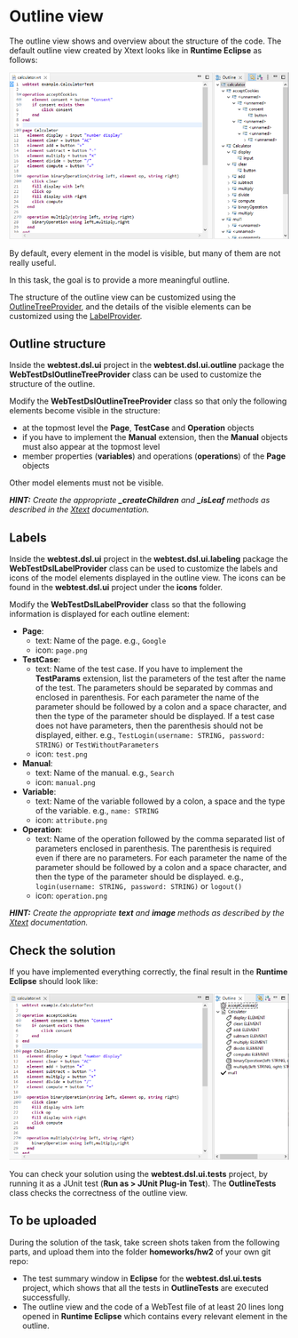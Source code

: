 # Outline view

The outline view shows and overview about the structure of the code. The default outline view created by Xtext looks like in **Runtime Eclipse** as follows:

![Outline-Initial](../lab2-xtend/images/Outline-Initial.png)

By default, every element in the model is visible, but many of them are not really useful.

In this task, the goal is to provide a more meaningful outline.

The structure of the outline view can be customized using the [OutlineTreeProvider](https://eclipse.dev/Xtext/documentation/310_eclipse_support.html#outline), and the details of the visible elements can be customized using the [LabelProvider](https://eclipse.dev/Xtext/documentation/310_eclipse_support.html#label-provider).

## Outline structure

Inside the **webtest.dsl.ui** project in the **webtest.dsl.ui.outline** package the **WebTestDslOutlineTreeProvider** class can be used to customize the structure of the outline.

Modify the **WebTestDslOutlineTreeProvider** class so that only the following elements become visible in the structure:

* at the topmost level the **Page**, **TestCase** and **Operation** objects
* if you have to implement the **Manual** extension, then the **Manual** objects must also appear at the topmost level
* member properties (**variables**) and operations (**operations**) of the **Page** objects

Other model elements must not be visible.

***HINT:** Create the appropriate **_createChildren** and **_isLeaf** methods as described in the [Xtext](https://eclipse.dev/Xtext/documentation/310_eclipse_support.html#outline) documentation.*

## Labels

Inside the **webtest.dsl.ui** project in the **webtest.dsl.ui.labeling** package the **WebTestDslLabelProvider** class can be used to customize the labels and icons of the model elements displayed in the outline view. The icons can be found in the **webtest.dsl.ui** project under the **icons** folder.

Modify the **WebTestDslLabelProvider** class so that the following information is displayed for each outline element:

* **Page**:
  * text: Name of the page. e.g., `Google`
  * icon: `page.png`
* **TestCase**:
  * text: Name of the test case. If you have to implement the **TestParams** extension, list the parameters of the test after the name of the test. The parameters should be separated by commas and enclosed in parenthesis. For each parameter the name of the parameter should be followed by a colon and a space character, and then the type of the parameter should be displayed. If a test case does not have parameters, then the parenthesis should not be displayed, either. e.g., `TestLogin(username: STRING, password: STRING)` or `TestWithoutParameters`
  * icon: `test.png`
* **Manual**:
  * text: Name of the manual. e.g., `Search`
  * icon: `manual.png`
* **Variable**:
  * text: Name of the variable followed by a colon, a space and the type of the variable. e.g., `name: STRING`
  * icon: `attribute.png`
* **Operation**:
  * text: Name of the operation followed by the comma separated list of parameters enclosed in parenthesis. The parenthesis is required even if there are no parameters. For each parameter the name of the parameter should be followed by a colon and a space character, and then the type of the parameter should be displayed. e.g., `login(username: STRING, password: STRING)` or `logout()`
  * icon: `operation.png`

***HINT:** Create the appropriate **text** and **image** methods as described by the [Xtext](https://eclipse.dev/Xtext/documentation/310_eclipse_support.html#label-provider) documentation.*

## Check the solution

If you have implemented everything correctly, the final result in the **Runtime Eclipse** should look like:

![Outline-Final](../lab2-xtend/images/Outline-Final.png)

You can check your solution using the **webtest.dsl.ui.tests** project, by running it as a JUnit test (**Run as > JUnit Plug-in Test**). The **OutlineTests** class checks the correctness of the outline view.

## To be uploaded

During the solution of the task, take screen shots taken from the following parts, and upload them into the folder **homeworks/hw2** of your own git repo:

* The test summary window in **Eclipse** for the **webtest.dsl.ui.tests** project, which shows that all the tests in **OutlineTests** are executed successfully.
* The outline view and the code of a WebTest file of at least 20 lines long opened in **Runtime Eclipse** which contains every relevant element in the outline.
